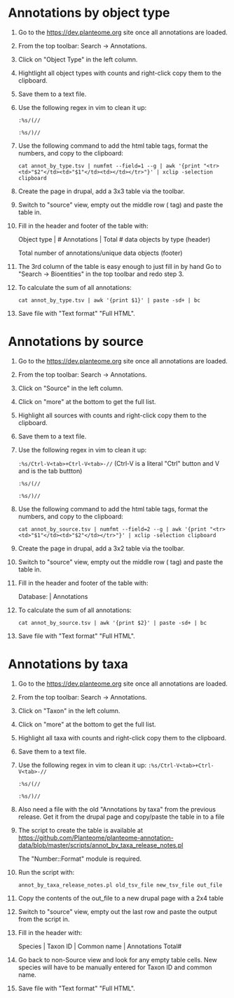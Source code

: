 # Annotations by object type

1. Go to the https://dev.planteome.org site once all annotations are loaded.
2. From the top toolbar: Search -> Annotations.
3. Click on "Object Type" in the left column.
4. Hightlight all object types with counts and right-click copy them to the clipboard.
5. Save them to a text file.
6. Use the following regex in vim to clean it up:
   
    `:%s/(//`
   
    `:%s/)//`
7. Use the following command to add the html table tags, format the numbers, and copy to the clipboard:
   
    `cat annot_by_type.tsv | numfmt --field=1 --g | awk '{print "<tr><td>"$2"</td><td>"$1"</td><td></td></tr>"}' | xclip -selection clipboard`
8. Create the page in drupal, add a 3x3 table via the toolbar.
9. Switch to "source" view, empty out the middle row (<tr> tag) and paste the table in.
10. Fill in the header and footer of the table with:

    Object type | # Annotations | Total # data objects by type (header)

    Total number of annotations/unique data objects (footer)
11. The 3rd column of the table is easy enough to just fill in by hand
    Go to "Search -> Bioentities" in the top toolbar and redo step 3.
12. To calculate the sum of all annotations:

    `cat annot_by_type.tsv | awk '{print $1}' | paste -sd+ | bc`
13. Save file with "Text format" "Full HTML".


# Annotations by source

1. Go to the https://dev.planteome.org site once all annotations are loaded.
2. From the top toolbar: Search -> Annotations.
3. Click on "Source" in the left column.
4. Click on "more" at the bottom to get the full list.
5. Highlight all sources with counts and right-click copy them to the clipboard.
6. Save them to a text file.
7. Use the following regex in vim to clean it up:

   `:%s/Ctrl-V<tab>+Ctrl-V<tab>-//` (Ctrl-V is a literal "Ctrl" button and V and <tab> is the tab buttton)

   `:%s/(//`

   `:%s/)//`
8. Use the following command to add the html table tags, format the numbers, and copy to the clipboard:

   `cat annot_by_source.tsv | numfmt --field=2 --g | awk '{print "<tr><td>"$1"</td><td>"$2"</td></tr>"}' | xclip -selection clipboard`
9. Create the page in drupal, add a 3x2 table via the toolbar.
10. Switch to "source" view, empty out the middle row (<tr> tag) and paste the table in.
11. Fill in the header and footer of the table with:

    Database: | Annotations
12. To calculate the sum of all annotations:

    `cat annot_by_source.tsv | awk '{print $2}' | paste -sd+ | bc`
13. Save file with "Text format" "Full HTML".


# Annotations by taxa

1. Go to the https://dev.planteome.org site once all annotations are loaded.
2. From the top toolbar: Search -> Annotations.
3. Click on "Taxon" in the left column.
4. Click on "more" at the bottom to get the full list.
5. Highlight all taxa with counts and right-click copy them to the clipboard.
6. Save them to a text file.
7. Use the following regex in vim to clean it up:
    `:%s/Ctrl-V<tab>+Ctrl-V<tab>-//`
   
    `:%s/(//`

   `:%s/)//`
8. Also need a file with the old "Annotations by taxa" from the previous release. Get it from the drupal page and copy/paste the table in to a file
9. The script to create the table is available at https://github.com/Planteome/planteome-annotation-data/blob/master/scripts/annot_by_taxa_release_notes.pl

    The "Number::Format" module is required.
10. Run the script with:

    `annot_by_taxa_release_notes.pl old_tsv_file new_tsv_file out_file`
11. Copy the contents of the out_file to a new drupal page with a 2x4 table
12. Switch to "source" view, empty out the last row and paste the output from the script in.
13. Fill in the header with:

    Species | Taxon ID | Common name | Annotations Total#
14. Go back to non-Source view and look for any empty table cells. New species will have to be manually entered for Taxon ID and common name.
15. Save file with "Text format" "Full HTML".
